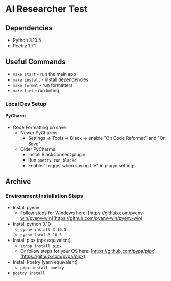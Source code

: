 # AI Researcher Test

## Dependencies

- Python 3.10.5
- Poetry 1.7.1


## Useful Commands

- `make start` - run the main app
- `make install` - install dependencies
- `make format` - run formatters
- `make lint` - run linting


### Local Dev Setup

#### PyCharm

- Code Formatting on save
  - Newer PyCharms:
    - Settings -> Tools -> Black -> enable "On Code Reformat" and "On Save" 
  - Older PyCharms: 
    - Install BlackConnect plugin
    - Run `poetry run blackd`
    - Enable "Trigger when saving file" in plugin settings


## Archive

### Environment Installation Steps

- Install pyenv
  - Follow steps for Windows here: [https://github.com/pyenv-win/pyenv-win](https://github.com/pyenv-win/pyenv-win)
- Install python 3.10
  - `pyenv install 3.10.5`
  - `pyenv local 3.10.5`
- Install pipx (npx equivalent)
  - `scoop install pipx`
  - Or follow steps for your OS here: [https://github.com/pypa/pipx](https://github.com/pypa/pipx)
- Install Poetry (yarn equivalent)
  - `pipx install poetry`
- `poetry install`
